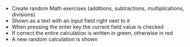 

   * Create random Math exercises (additions, subtractions, multiplications, divisions)
   * Shown as a text with an input field right next to it
   * When pressing the enter key the current field value is checked
   * If correct the entire calculation is written in green, otherwise in red
   * A new random calculation is shown

